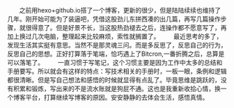 ﻿---
Title: 遇见，重拾
Date: 2020-02-26 
Tags:
    - "hexo"
    - 'bitcron'
categories: ["essay"]
---

        之前用hexo+github.io搭了一个博客，更新的很少，但是陆陆续续也维持了几年。刚开始可能为了装逼吧，凭借这股劲儿东拼西凑的出几篇，再写几篇操作步骤，就很得意了。但是好景不长，当这股热劲褪去之后，连操作都不愿意写了，再加上换过几次电脑，整理起来比较麻烦，索性就搁置了。
　　最近思考的多了，发现生活其实挺有意思。当然不是那灵魂三问。而是多反思了，反思自己的行为，反思自己的思想。正好打算落于笔端，恰巧遇上了Bitcron,一番折腾之后，总算是可以落笔了。
　　一直习惯于写笔记，这个习惯主要是因为工作中太多的总结和手册要写。所以就会有这样的特点：写技术相关的手册时，一板一眼，条例和逻辑都很清晰。但是写自己想法和感悟的时候就显得有点乱了。毕竟思维是跳跃的，没有积累和锻炼，写出来的不是流水账就是狗屁不通。这也是我重新收拾心情，换一个博客平台，打算继续写博客的原因。安安静静的去体会生活，感悟真情。